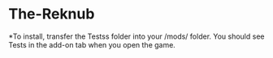 # The-Reknub

*To install, transfer the Testss folder into your /mods/ folder. You should see Tests in the add-on tab when you open the game.
